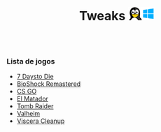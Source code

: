 <br>
<h1 align="center">Tweaks <img width="60" height="" src="../assets/icons/os.png"></h1>
<h4 align="center"></h4>
<br><br>

### Lista de jogos

- [7 Daysto Die](../pages/games/7dtd.md)
- [BioShock Remastered](../pages/games/bioShockremastered.md)
- [CS GO](../pages/games/csgo.md)
- [El Matador](../pages/games/elmatador.md)
- [Tomb Raider](../pages/games/tombraider.md)
- [Valheim](../pages/games/valheim.md)
- [Viscera Cleanup](../pages/games/vcd.md)



<br><br>